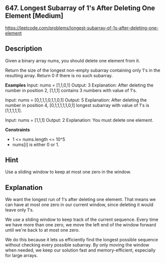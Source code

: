 ## 647. Longest Subarray of 1's After Deleting One Element [Medium]

https://leetcode.com/problems/longest-subarray-of-1s-after-deleting-one-element

## Description
Given a binary array nums, you should delete one element from it.

Return the size of the longest non-empty subarray containing only 1's in the resulting array. Return 0 if there is no such subarray.

**Examples**
Input: nums = [1,1,0,1]
Output: 3
Explanation: After deleting the number in position 2, [1,1,1] contains 3 numbers with value of 1's.

Input: nums = [0,1,1,1,0,1,1,0,1]
Output: 5
Explanation: After deleting the number in position 4, [0,1,1,1,1,1,0,1] longest subarray with value of 1's is [1,1,1,1,1].

Input: nums = [1,1,1]
Output: 2
Explanation: You must delete one element.

**Constraints**
- 1 <= nums.length <= 10^5
- nums[i] is either 0 or 1.

## Hint
Use a sliding window to keep at most one zero in the window.

## Explanation
We want the longest run of 1's after deleting one element. That means we can have at most one zero in our current window, since deleting it would leave only 1's.

We use a sliding window to keep track of the current sequence. Every time we have more than one zero, we move the left end of the window forward until we're back to at most one zero.

We do this because it lets us efficiently find the longest possible sequence without checking every possible subarray. By only moving the window when needed, we keep our solution fast and memory-efficient, especially for large arrays. 